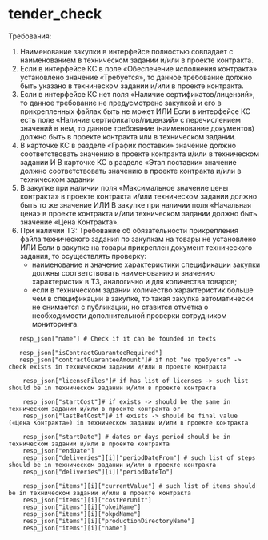 # tender_check

Требования:

1. Наименование закупки в интерфейсе полностью совпадает с наименованием в техническом задании и/или в проекте
   контракта.
2. Если в интерфейсе КС в поле «Обеспечение исполнения контракта» установлено значение «Требуется», то данное требование
   должно быть указано в техническом задании и/или в проекте контракта.
3. Если в интерфейсе КС нет поля «Наличие сертификатов/лицензий», то данное требование не предусмотрено закупкой и его в
   прикрепленных файлах быть не может ИЛИ Если в интерфейсе КС есть поле «Наличие сертификатов/лицензий» с перечислением
   значений в нем, то данное требование (наименование документов) должно быть в проекте контракта или в техническом
   задании.
4. В карточке КС в разделе «График поставки» значение должно соответствовать значению в проекте контракта и/или в
   техническом задании И В карточке КС в разделе «Этап поставки» значение должно соответствовать значению в проекте
   контракта и/или в техническом задании
5. В закупке при наличии поля «Максимальное значение цены контракта» в проекте контракта и/или техническом задании
   должно быть то же значение ИЛИ В закупке при наличии поля «Начальная цена» в проекте контракта и/или техническом
   задании должно быть значение «Цена Контракта».
6. При наличии ТЗ: Требование об обязательности прикрепления файла технического задания по закупкам на товары не
   установлено ИЛИ Если в закупке на товары прикреплен документ технического задания, то осуществлять проверку:
    - наименование и значение характеристики спецификации закупки должны соответствовать наименованию и значению
      характеристик в ТЗ, аналогично и для количества товаров;
    - если в техническом задании количество характеристик больше чем в спецификации в закупке, то такая закупка
      автоматически не снимается с публикации, но ставится отметка о необходимости дополнительной проверки сотрудником
      мониторинга.

```
   resp_json["name"] # Check if it can be founded in texts

   resp_json["isContractGuaranteeRequired"]
   resp_json["contractGuaranteeAmount"]# if not "не требуется" -> check exists in техническом задании и/или в проекте контракта

    resp_json["licenseFiles"]# if has list of licenses -> such list should be in техническом задании и/или в проекте контракта

    resp_json["startCost"]# if exists -> should be the same in техническом задании и/или в проекте контракта or
    resp_json["lastBetCost"]# if exists -> should be final value («Цена Контракта») in техническом задании и/или в проекте контракта

    resp_json["startDate"] # dates or days period should be in техническом задании и/или в проекте контракта
    resp_json["endDate"]
    resp_json["deliveries"][i]["periodDateFrom"] # such list of steps should be in техническом задании и/или в проекте контракта
    resp_json["deliveries"][i]["periodDateTo"]

    resp_json["items"][i]["currentValue"] # such list of items should be in техническом задании и/или в проекте контракта
    resp_json["items"][i]["costPerUnit"]
    resp_json["items"][i]["okeiName"]
    resp_json["items"][i]["okpdName"]
    resp_json["items"][i]["productionDirectoryName"]
    resp_json["items"][i]["name"]
```